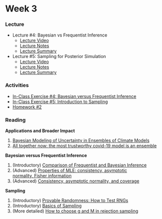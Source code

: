 # Week 3

### Lecture
- Lecture #4: Bayesian vs Frequentist Inference
  - [Lecture Video](https://youtu.be/623wr7QsXWA)
  - [Lecture Notes](https://github.com/onefishy/am207/blob/master/Lectures/lecture_4_notes.ipynb)
  - [Lecture Summary](https://github.com/onefishy/am207/blob/master/Lectures/lecture_4_summary.ipynb)
- Lecture #5: Sampling for Posterior Simulation
  - [Lecture Video](https://youtu.be/aRVIJpPPg3o)
  - [Lecture Notes](https://github.com/onefishy/am207/blob/master/Lectures/lecture_5_notes.ipynb)
  - [Lecture Summary](https://github.com/onefishy/am207/blob/master/Lectures/lecture_5_summary.ipynb)

### Activities
- [In-Class Exercise #4: Bayesian versus Frequentist Inference](https://deepnote.com/workspace/weiwei-pan-2902decb-902f-40cc-9fa6-af2e3f31f15b/project/AM207Fall202104bayesianversusfrequentist-Duplicate-02ae759b-e78c-457b-8c50-a5fc8a08f8cd)
- [In-Class Exercise #5: Introduction to Sampling](https://deepnote.com/workspace/weiwei-pan-2902decb-902f-40cc-9fa6-af2e3f31f15b/project/AM207Fall202105introductiontosampling-58c3d190-c345-434e-9eb5-4284164ead61)
- [Homework #2](https://github.com/onefishy/am207/blob/master/HW/AM207_HW2.ipynb)

### Reading
**Applications and Broader Impact**

1.  [Bayesian Modeling of Uncertainty in Ensembles of Climate Models](https://www.jstor.org/stable/40591903?seq=1#metadata_info_tab_contents)
2.  [All together now: the most trustworthy covid-19 model is an ensemble](https://www.technologyreview.com/2021/05/28/1025478/covid-ensemble-model-forecast-trustworthy/)

**Bayesian versus Frequentist Inference**

1. (Introductory) [Comparison of Frequentist and Bayesian Inference](https://ocw.mit.edu/courses/mathematics/18-05-introduction-to-probability-and-statistics-spring-2014/readings/MIT18_05S14_Reading20.pdf)
2. (Advanced) [Properties of MLE: consistency, asymptotic normality, Fisher information](https://ocw.mit.edu/courses/mathematics/18-443-statistics-for-applications-fall-2006/lecture-notes/lecture3.pdf)
3. (Advanced) [Consistency, asymptotic normality, and coverage](https://jwmi.github.io/ASM/1-FrequentistEvaluations.pdf)

**Sampling**

1. (Introductory) [Provable Randomness: How to Test RNGs](https://medium.com/unitychain/provable-randomness-how-to-test-rngs-55ac6726c5a3)
2. (Introductory) [Basics of Sampling](https://www.math.arizona.edu/~tgk/mc/book_chap4.pdf) 
3. (More detailed) [How to choose g and M in rejection sampling](https://bookdown.org/rdpeng/advstatcomp/rejection-sampling.html)
